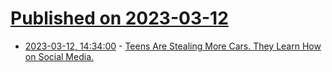 # [Published on 2023-03-12](index.md)

* [2023-03-12, 14:34:00](https://yro.slashdot.org/story/23/03/12/0325208/teens-are-stealing-more-cars-they-learn-how-on-social-media?utm_source=rss1.0mainlinkanon&utm_medium=feed) - [Teens Are Stealing More Cars. They Learn How on Social Media.](https://yro.slashdot.org/story/23/03/12/0325208/teens-are-stealing-more-cars-they-learn-how-on-social-media?utm_source=rss1.0mainlinkanon&utm_medium=feed)
